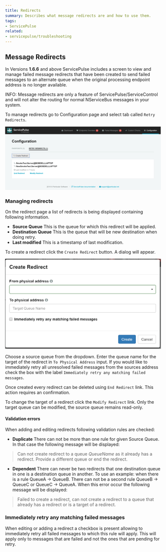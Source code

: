 ```yaml
---
title: Redirects
summary: Describes what message redirects are and how to use them.
tags:
- ServicePulse
related:
- servicepulse/troubleshooting
---
```


## Message Redirects

In Versions **1.6.6** and above ServicePulse includes a screen to view and manage failed message redirects that have been created to send failed messages to an alternate queue when the original processing endpoint address is no longer available.

INFO: Message redirects are only a feature of ServicePulse/ServiceControl and will not alter the routing for normal NServiceBus messages in your system.

To manage redirects go to Configuration page and select tab called `Retry Redirects`.

![Redirects Tab](images/redirects.png 'width=500')

### Managing redirects
On the redirect page a list of redirects is being displayed containing following information.
 - **Source Queue** This is the queue for which this redirect will be applied.
 - **Destination Queue** This is the queue that will be new destination when doing retry.
 - **Last modified** This is a timestamp of last modification.

To create a redirect click the `Create Redirect` button. A dialog will appear.

![Create Redirects Dialog](images/redirects-create.png 'width=500')

Choose a source queue from the dropdown. Enter the queue name for the target of the redirect in `To Physical Address` input. If you would like to immediately retry all unresolved failed messages from the sources address check the box with the label `Immediately retry any matching failed messages`.

Once created every redirect can be deleted using `End Redirect` link. This action requires an confirmation. 

To change the target of a redirect click the `Modify Redirect` link. Only the target queue can be modified, the source queue remains read-only.

#### Validation errors

When adding and editing redirects following validation rules are checked:
 - **Duplicate** There can not be more than one rule for given Source Queue. In that case the following message will be displayed:
 > Can not create redirect to a queue *QueueName* as it already has a redirect. Provide a different queue or end the redirect.
 - **Dependent** There can never be two redirects that one destination queue in one is a destination queue in another. To use an example: when there is a rule QueueA -> QueueB. There can not be a second rule QueueB -> QueueC or QueueC -> QueueA. When this error occur the following message will be displayed:
 > Failed to create a redirect, can not create a redirect to a queue that already has a redirect or is a target of a redirect.

### Immediately retry any matching failed messages
When editing or adding a redirect a checkbox is present allowing to immediately retry all failed messages to which this rule will apply. This will apply only to messages that are failed and not the ones that are pending for retry.

 